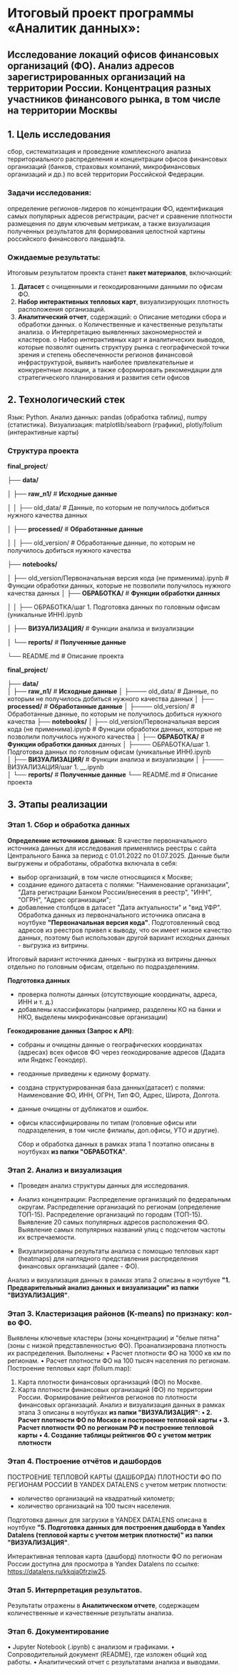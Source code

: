 # Итоговый проект программы «Аналитик данных»:
## Исследование локаций офисов финансовых организаций (ФО). Анализ адресов зарегистрированных организаций на территории России. Концентрация разных участников финансового рынка, в том числе на территории Москвы

## 1. Цель исследования  
сбор, систематизация и проведение комплексного анализа территориального распределения и концентрации офисов финансовых организаций (банков, страховых компаний, микрофинансовых организаций и др.) по всей территории Российской Федерации. 

### Задачи исследования: 
определение регионов-лидеров по концентрации ФО, идентификация самых популярных адресов регистрации, расчет и сравнение плотности размещения по двум ключевым метрикам, а также визуализация полученных результатов для формирования целостной картины российского финансового ландшафта.

### Ожидаемые результаты:

Итоговым результатом проекта станет __пакет материалов__, включающий:
1.	__Датасет__ с очищенными и геокодированными данными по офисам ФО.
2.	__Набор интерактивных тепловых карт__, визуализирующих плотность расположения организаций.
3.	__Аналитический отчет__, содержащий:
o	Описание методики сбора и обработки данных.
o	Количественные и качественные результаты анализа.
o	Интерпретацию выявленных закономерностей и кластеров.
o	Набор интерактивных карт и аналитических выводов, которые позволят оценить структуру рынка с географической точки зрения и степень обеспеченности регионов финансовой инфраструктурой, выявить наиболее привлекательные и конкурентные локации, а также сформировать рекомендации для стратегического планирования и развития сети офисов

## 2. Технологический стек
Язык: Python.
Анализ данных:
pandas (обработка таблиц), numpy (статистика).
Визуализация:
matplotlib/seaborn (графики), plotly/folium (интерактивные карты)


### Структура проекта


__final_project__/

├── __data/__                     

│   ├── __raw_n1/__               # __Исходные данные__

│   │   ├── old_data/           # Данные, по которым не получилось добиться нужного качества данных

│   ├── __processed/__            # __Обработанные данные__

│   │   ├── old_version/         # Обработанные данные, по которым не получилось добиться нужного качества 

├── __notebooks/__

│   ├── old_version/Первоначальная версия кода (не применима).ipynb   # Функции обработки данных, которые не позволили получилось нужного качества                                                                           данных
│   ├── __ОБРАБОТКА/__    # __Функции обработки данных__

│   │   ├── ОБРАБОТКА/шаг 1. Подготовка данных по головным офисам (уникальные ИНН).ipynb   

│   ├── __ВИЗУАЛИЗАЦИЯ/__      # Функции анализа и визуализации

│   └──  __reports/__         # __Полученные данные__

└── README.md                 # Описание проекта


__final_project__/

├── __data/__                     
│   ├── __raw_n1/__               # __Исходные данные__
│   ├──── old_data/           # Данные, по которым не получилось добиться нужного качества данных
│   ├── __processed/__            # __Обработанные данные__
│   ├──── old_version/         # Обработанные данные, по которым не получилось добиться нужного качества 
├── __notebooks/__
│   ├── old_version/Первоначальная версия кода (не применима).ipynb   # Функции обработки данных, которые не позволили получилось нужного качества   │   ├── __ОБРАБОТКА/__    # __Функции обработки данных__                данных
│   ├──── ОБРАБОТКА/шаг 1. Подготовка данных по головным офисам (уникальные ИНН).ipynb   
│   ├── __ВИЗУАЛИЗАЦИЯ/__      # Функции анализа и визуализации
│   ├──── ВИЗУАЛИЗАЦИЯ/шаг 1. __.ipynb   
│   └──  __reports/__         # __Полученные данные__
└── README.md                 # Описание проекта


## 3. Этапы реализации

### Этап 1. Сбор и обработка данных
   
__Определение источников данных__:
В качестве первоначального источника данных для исследования применялись реестры с сайта Центрального Банка за период с 01.01.2022 по 01.07.2025.
Данные были выгружены и обработаны, обработка включала в себя:
- выбор организаций, в том числе относящихся к Москве;
- создание единого датасета с полями: "Наименование организации", "Дата регистрации Банком России/внесения в реестр", "ИНН", "ОГРН", "Адрес организации";
- добавление столбцов в датасет "Дата актуальности" и "вид УФР".
  Обработка данных из первоначального источника описана в ноутбуке __"Первоначальная версия кода"__.
Подготовленный свод адресов из реестров привел к выводу, что он имеет низкое качество данных, поэтому был использован другой вариант исходных данных - выгрузка из витрины.

Итоговый вариант источника данных - выгрузка из витрины данных отдельно по головным офисам, отдельно по подразделениям.

__Подготовка данных__
- проверка полноты данных (отсутствующие координаты, адреса, ИНН и т. д.)
- добавлены классификаторы (например, разделены КО на банки и НКО, выделены микрофинансовые организации)
  
__Геокодирование данных (Запрос к API)__:
- собраны и очищены данные о географических координатах (адресах) всех офисов ФО через геокодирование адресов (Дадата или Яндекс Геокодер).
- геоданные приведены к единому формату.
- создана структурированная база данных(датасет) с полями: Наименование ФО, ИНН, ОГРН, Тип ФО, Адрес, Широта, Долгота.
- данные очищены от дубликатов и ошибок.
- офисы классифицированы по типам (головные офисы или подразделения, в том числе филиалы, доп.офисы, УТО и другие).

  Сбор и обработка данных в рамках этапа 1 поэтапно описаны в ноутбуках __из папки "ОБРАБОТКА"__. 


### Этап 2. Анализ и визуализация

-	Проведен анализ структуры данных для исследования.
 
-	Анализ концентрации:
Распределение организаций по федеральным округам.
Распределение организаций по регионам (определение ТОП-15).
Распределение организаций по городам (ТОП-15).
Выявление 20 самых популярных адресов расположения ФО.
Выявление самых популярных названий улиц с подсчетом частоты их встречаемости.
  
- Визуализированы результаты анализа с помощью тепловых карт (heatmaps) для наглядного представления распределения финансовых организаций (далее - ФО).

Анализ и визуализация данных в рамках этапа 2 описаны в ноутбуке __"1. Предварительный анализ данных и визуализации" из папки "ВИЗУАЛИЗАЦИЯ"__.

    
### Этап 3. Кластеризация районов (K-means) по признаку: кол-во ФО.
Выявлены ключевые кластеры (зоны концентрации) и "белые пятна" (зоны с низкой представленностью ФО).
Проанализирована плотность их распределения.
   Выполнены:
•	Расчет плотности ФО на 1000 кв км по регионам.
•	Расчет плотности ФО на 100 тысяч населения по регионам.
   Построение тепловых карт (folium.map):
1. Карта плотности финансовых организаций (ФО) по Москве.
2. Карта плотности финансовых организаций (ФО) по территории России.
   Формирование рейтингов регионов по плотности финансовых организаций.
   Анализ и визуализация данных в рамках этапа 3 описаны в ноутбуках __из папки "ВИЗУАЛИЗАЦИЯ"__:
  __•	2. Расчет плотности ФО по Москве и построение тепловой карты__
  __• 3. Расчет плотности ФО по регионам РФ и построение тепловой карты__
  __• 4. Создание таблицы рейтингов ФО с учетом метрик плотности__

  
### Этап 4. Построение отчётов и дашбордов
ПОСТРОЕНИЕ ТЕПЛОВОЙ КАРТЫ (ДАШБОРДА) ПЛОТНОСТИ ФО ПО РЕГИОНАМ РОССИИ В YANDEX DATALENS с учетом метрик плотности:
- количество организаций на квадратный километр;
- количество организаций на 100 тысяч населения.

 Подготовка данных для загрузки в YANDEX DATALENS описана в ноутбуке __"5. Подготовка данных для построения дашборда в Yandex Datalens (тепловой карты с учетом метрик плотности)" из папки "ВИЗУАЛИЗАЦИЯ"__.

 Интерактивная тепловая карта (дашборд) плотности ФО по регионам России доступна для просмотра в Yandex Datalens по ссылке: https://datalens.ru/kkqja0frziw25.


### Этап 5. Интерпретация результатов.

Результаты отражены в __Аналитическом отчете__, содержащем количественные и качественные результаты анализа.


### Этап 6. Документирование
•	Jupyter Notebook (.ipynb) с анализом и графиками.
•	Сопроводительный документ (README), где изложен общий ход работы.
•	Аналитический отчет с результатами анализа и выводами.
